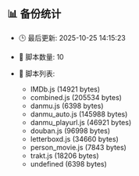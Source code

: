 ## 📊 备份统计

- 🕒 最后更新: 2025-10-25 14:15:23
- 📁 脚本数量: 10
- 📄 脚本列表:

  - IMDb.js (14921 bytes)
  - combined.js (205534 bytes)
  - danmu.js (6398 bytes)
  - danmu_auto.js (145988 bytes)
  - danmu_playurl.js (46921 bytes)
  - douban.js (96998 bytes)
  - letterboxd.js (34660 bytes)
  - person_movie.js (7843 bytes)
  - trakt.js (18206 bytes)
  - undefined (6398 bytes)
